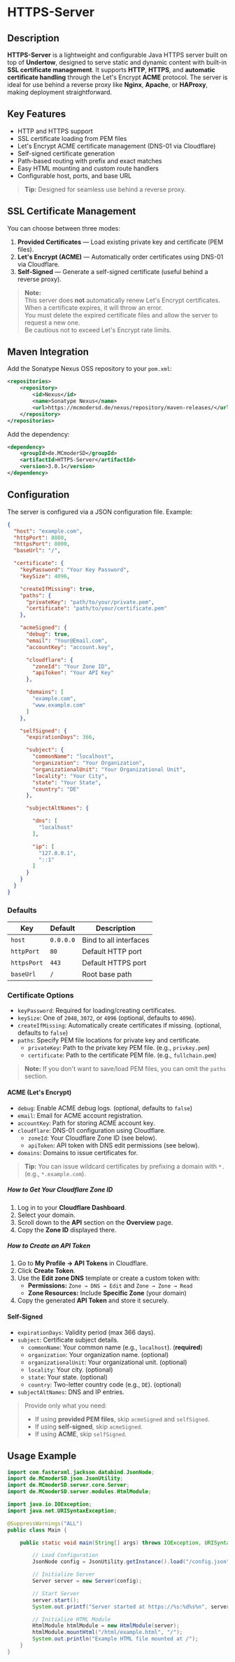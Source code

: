 # HTTPS-Server

## Description
**HTTPS-Server** is a lightweight and configurable Java HTTPS server built on top of **Undertow**,
designed to serve static and dynamic content with built-in **SSL certificate management**.
It supports **HTTP**, **HTTPS**, and **automatic certificate handling** through the Let's Encrypt **ACME** protocol.
The server is ideal for use behind a reverse proxy like **Nginx**, **Apache**, or **HAProxy**, making deployment straightforward.

## Key Features
- HTTP and HTTPS support
- SSL certificate loading from PEM files
- Let's Encrypt ACME certificate management (DNS-01 via Cloudflare)
- Self-signed certificate generation
- Path-based routing with prefix and exact matches
- Easy HTML mounting and custom route handlers
- Configurable host, ports, and base URL

> **Tip:** Designed for seamless use behind a reverse proxy.

## SSL Certificate Management
You can choose between three modes:
1. **Provided Certificates** — Load existing private key and certificate (PEM files).
2. **Let's Encrypt (ACME)** — Automatically order certificates using DNS-01 via Cloudflare.
3. **Self-Signed** — Generate a self-signed certificate (useful behind a reverse proxy).

>**Note:** <br>
> This server does **not** automatically renew Let's Encrypt certificates. <br>
> When a certificate expires, it will throw an error. <br>
> You must delete the expired certificate files and allow the server to request a new one. <br>
> Be cautious not to exceed Let's Encrypt rate limits.

## Maven Integration
Add the Sonatype Nexus OSS repository to your `pom.xml`:
```xml
<repositories>
    <repository>
        <id>Nexus</id>
        <name>Sonatype Nexus</name>
        <url>https://mcmodersd.de/nexus/repository/maven-releases/</url>
    </repository>
</repositories>
```
Add the dependency:
```xml
<dependency>
    <groupId>de.MCmoderSD</groupId>
    <artifactId>HTTPS-Server</artifactId>
    <version>3.0.1</version>
</dependency>
```

## Configuration
The server is configured via a JSON configuration file. Example:
```json
{
  "host": "example.com",
  "httpPort": 8080,
  "httpsPort": 8000,
  "baseUrl": "/",

  "certificate": {
    "keyPassword": "Your Key Password",
    "keySize": 4096,

    "createIfMissing": true,
    "paths": {
      "privateKey": "path/to/your/private.pem",
      "certificate": "path/to/your/certificate.pem"
    },

    "acmeSigned": {
      "debug": true,
      "email": "Your@Email.com",
      "accountKey": "account.key",

      "cloudflare": {
        "zoneId": "Your Zone ID",
        "apiToken": "Your API Key"
      },

      "domains": [
        "example.com",
        "www.example.com"
      ]
    },

    "selfSigned": {
      "expirationDays": 366,

      "subject": {
        "commonName": "localhost",
        "organization": "Your Organization",
        "organizationalUnit": "Your Organizational Unit",
        "locality": "Your City",
        "state": "Your State",
        "country": "DE"
      },

      "subjectAltNames": {

        "dns": [
          "localhost"
        ],

        "ip": [
          "127.0.0.1",
          "::1"
        ]
      }
    }
  }
}
```

### Defaults
| Key         | Default   | Description            |
|-------------|-----------|------------------------|
| `host`      | `0.0.0.0` | Bind to all interfaces |
| `httpPort`  | `80`      | Default HTTP port      |
| `httpsPort` | `443`     | Default HTTPS port     |
| `baseUrl`   | `/`       | Root base path         |

### Certificate Options
- `keyPassword`: Required for loading/creating certificates.
- `keySize`: One of `2048`, `3072`, or `4096` (optional, defaults to `4096`).
- `createIfMissing`: Automatically create certificates if missing. (optional, defaults to `false`)
- `paths`: Specify PEM file locations for private key and certificate.
  - `privateKey`: Path to the private key PEM file. (e.g., `privkey.pem`)
  - `certificate`: Path to the certificate PEM file. (e.g., `fullchain.pem`)

> **Note:** If you don't want to save/load PEM files, you can omit the `paths` section.

#### ACME (Let's Encrypt)
- `debug`: Enable ACME debug logs. (optional, defaults to `false`)
- `email`: Email for ACME account registration.
- `accountKey`: Path for storing ACME account key.
- `cloudflare`: DNS-01 configuration using Cloudflare.
    - `zoneId`: Your Cloudflare Zone ID (see below).
    - `apiToken`: API token with DNS edit permissions (see below).
- `domains`: Domains to issue certificates for.

> **Tip:** You can issue wildcard certificates by prefixing a domain with `*.` (e.g., `*.example.com`).

##### How to Get Your Cloudflare Zone ID
1. Log in to your **Cloudflare Dashboard**.
2. Select your domain.
3. Scroll down to the **API** section on the **Overview** page.
4. Copy the **Zone ID** displayed there.

##### How to Create an API Token
1. Go to **My Profile → API Tokens** in Cloudflare.
2. Click **Create Token**.
3. Use the **Edit zone DNS** template or create a custom token with:
    - **Permissions:** `Zone → DNS → Edit` and `Zone → Zone → Read`
    - **Zone Resources:** Include **Specific Zone** (your domain)
4. Copy the generated **API Token** and store it securely.

#### Self-Signed
- `expirationDays`: Validity period (max 366 days).
- `subject`: Certificate subject details.
  - `commonName`: Your common name (e.g., `localhost`). (**required**)
  - `organization`: Your organization name. (optional)
  - `organizationalUnit`: Your organizational unit. (optional)
  - `locality`: Your city. (optional)
  - `state`: Your state. (optional)
  - `country`: Two-letter country code (e.g., `DE`). (optional)
- `subjectAltNames`: DNS and IP entries.

> Provide only what you need:
>
> - If using **provided PEM files**, skip `acmeSigned` and `selfSigned`.
> - If using **self-signed**, skip `acmeSigned`.
> - If using **ACME**, skip `selfSigned`.

## Usage Example
```java
import com.fasterxml.jackson.databind.JsonNode;
import de.MCmoderSD.json.JsonUtility;
import de.MCmoderSD.server.core.Server;
import de.MCmoderSD.server.modules.HtmlModule;

import java.io.IOException;
import java.net.URISyntaxException;

@SuppressWarnings("ALL")
public class Main {

    public static void main(String[] args) throws IOException, URISyntaxException {

        // Load Configuration
        JsonNode config = JsonUtility.getInstance().load("/config.json");

        // Initialize Server
        Server server = new Server(config);

        // Start Server
        server.start();
        System.out.printf("Server started at https://%s:%d%s%n", server.getHost(), server.getHttpsPort(), server.getBaseUrl());

        // Initialize HTML Module
        HtmlModule htmlModule = new HtmlModule(server);
        htmlModule.mountHtml("/html/example.html", "/");
        System.out.println("Example HTML file mounted at /");
    }
}
```
